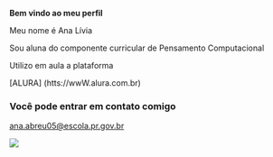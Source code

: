 **Bem vindo ao meu perfil**

Meu nome é Ana Lívia

Sou aluna do componente curricular de Pensamento Computacional 

Utilizo em aula a plataforma

[ALURA] (htts://wwW.alura.com.br)

### Você pode entrar em contato comigo 

ana.abreu05@escola.pr.gov.br

![](https://media1.tenor.com/m/D6P7ayaAqY0AAAAd/the-chosen-os-escolhidos.gif)
